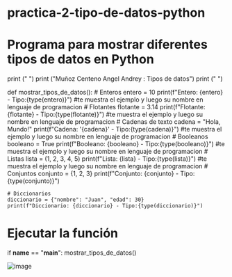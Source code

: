 # practica-2-tipo-de-datos-python
# Programa para mostrar diferentes tipos de datos en Python
print (" ")
print ("Muñoz Centeno Angel Andrey : Tipos de datos")
print (" ")

def mostrar_tipos_de_datos():
    # Enteros
    entero = 10
    print(f"Entero: {entero} - Tipo:{type(entero)}")
#te muestra el ejemplo y luego su nombre en lenguaje de programacion
    # Flotantes
    flotante = 3.14
    print(f"Flotante: {flotante} - Tipo:{type(flotante)}")
#te muestra el ejemplo y luego su nombre en lenguaje de programacion
    # Cadenas de texto
    cadena = "Hola, Mundo!"
    print(f"Cadena: '{cadena}' - Tipo:{type(cadena)}")
#te muestra el ejemplo y luego su nombre en lenguaje de programacion
    # Booleanos
    booleano = True
    print(f"Booleano: {booleano} - Tipo:{type(booleano)}")
#te muestra el ejemplo y luego su nombre en lenguaje de programacion
    # Listas
    lista = (1, 2, 3, 4, 5)
    print(f"Lista: {lista} - Tipo:{type(lista)}")
#te muestra el ejemplo y luego su nombre en lenguaje de programacion
    # Conjuntos
    conjunto = {1, 2, 3}
    print(f"Conjunto: {conjunto} - Tipo:{type(conjunto)}")

    # Diccionarios
    diccionario = {"nombre": "Juan", "edad": 30}
    print(f"Diccionario: {diccionario} - Tipo:{type(diccionario)}")
# Ejecutar la función
if __name__ == "__main__":
    mostrar_tipos_de_datos()

![image](https://github.com/user-attachments/assets/9b1529c7-126e-4dae-97b0-5ab51ac42ef8)
